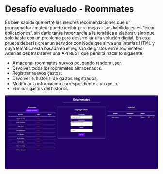 # Desafío evaluado - Roommates

Es bien sabido que entre las mejores recomendaciones que un programador amateur puede
recibir para mejorar sus habilidades es “crear aplicaciones”, sin darle tanta importancia a la
temática a elaborar, sino que solo basta con un problema para desarrollar una solución digital.
En esta prueba deberás crear un servidor con Node que sirva una interfaz HTML  y cuya temática está basada en el registro
de gastos entre roommates.
Además deberás servir una API REST que permita hacer lo siguiente:

  - Almacenar roommates nuevos ocupando random user.
  - Devolver todos los roommates almacenados.
  - Registrar nuevos gastos.
  - Devolver el historial de gastos registrados.
  - Modificar la información correspondiente a un gasto.
  - Eliminar gastos del historial.

![roommates](screenshot/roommates.png)

